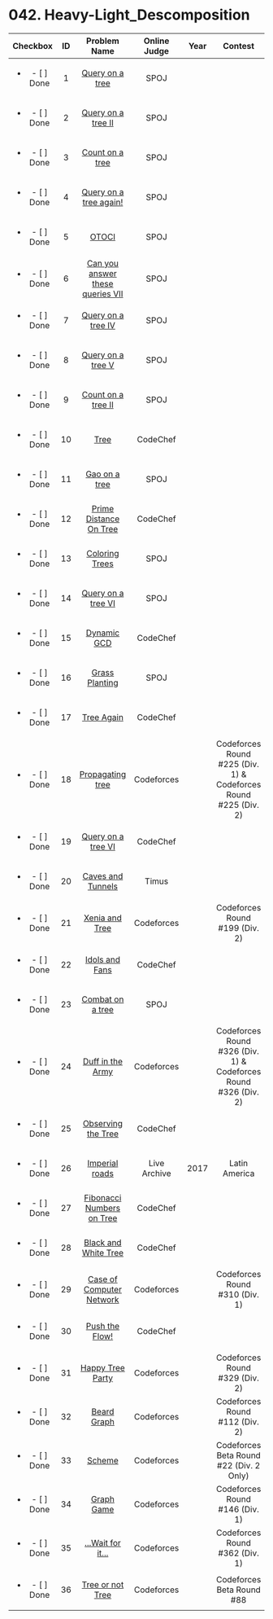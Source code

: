 # 042. Heavy-Light_Descomposition


| Checkbox | ID | Problem Name|Online Judge|Year|Contest|Difficulty Level|
|:---:|:---:|:---:|:---:|:---:|:---:|:---:|
|<ul><li>- [ ] Done</li></ul>|1|[Query on a tree](http://www.spoj.com/problems/QTREE/)|SPOJ|||1|
|<ul><li>- [ ] Done</li></ul>|2|[Query on a tree II](http://www.spoj.com/problems/QTREE2/)|SPOJ|||1|
|<ul><li>- [ ] Done</li></ul>|3|[Count on a tree](http://www.spoj.com/problems/COT/)|SPOJ|||1|
|<ul><li>- [ ] Done</li></ul>|4|[Query on a tree again!](http://www.spoj.com/problems/QTREE3/)|SPOJ|||1|
|<ul><li>- [ ] Done</li></ul>|5|[OTOCI](http://www.spoj.com/problems/OTOCI/)|SPOJ|||2|
|<ul><li>- [ ] Done</li></ul>|6|[Can you answer these queries VII](http://www.spoj.com/problems/GSS7/)|SPOJ|||2|
|<ul><li>- [ ] Done</li></ul>|7|[Query on a tree IV](http://www.spoj.com/problems/QTREE4/)|SPOJ|||2|
|<ul><li>- [ ] Done</li></ul>|8|[Query on a tree V](http://www.spoj.com/problems/QTREE5/)|SPOJ|||2|
|<ul><li>- [ ] Done</li></ul>|9|[Count on a tree II](http://www.spoj.com/problems/COT2/)|SPOJ|||2|
|<ul><li>- [ ] Done</li></ul>|10|[Tree](http://www.codechef.com/problems/RRTREE)|CodeChef|||3|
|<ul><li>- [ ] Done</li></ul>|11|[Gao on a tree](http://www.spoj.com/problems/GOT/)|SPOJ|||3|
|<ul><li>- [ ] Done</li></ul>|12|[Prime Distance On Tree](http://www.codechef.com/problems/PRIMEDST)|CodeChef|||3|
|<ul><li>- [ ] Done</li></ul>|13|[Coloring Trees](http://www.spoj.com/problems/BTCODE_G/)|SPOJ|||3|
|<ul><li>- [ ] Done</li></ul>|14|[Query on a tree VI](http://www.spoj.com/problems/QTREE6/)|SPOJ|||3|
|<ul><li>- [ ] Done</li></ul>|15|[Dynamic GCD](http://www.codechef.com/problems/DGCD)|CodeChef|||3|
|<ul><li>- [ ] Done</li></ul>|16|[Grass Planting](http://www.spoj.com/problems/GRASSPLA/)|SPOJ|||4|
|<ul><li>- [ ] Done</li></ul>|17|[Tree Again](http://www.codechef.com/problems/RRTREE2)|CodeChef|||4|
|<ul><li>- [ ] Done</li></ul>|18|[Propagating tree](http://codeforces.com/problemset/problem/383/C)|Codeforces||Codeforces Round #225 (Div. 1) & Codeforces Round #225 (Div. 2)|4|
|<ul><li>- [ ] Done</li></ul>|19|[Query on a tree VI](http://www.codechef.com/problems/QTREE6)|CodeChef|||4|
|<ul><li>- [ ] Done</li></ul>|20|[Caves and Tunnels](http://acm.timus.ru/problem.aspx?space=1&num=1553)|Timus|||4|
|<ul><li>- [ ] Done</li></ul>|21|[Xenia and Tree](http://codeforces.com/problemset/problem/342/E)|Codeforces||Codeforces Round #199 (Div. 2)|4|
|<ul><li>- [ ] Done</li></ul>|22|[Idols and Fans](http://www.codechef.com/problems/IDOLS)|CodeChef|||4|
|<ul><li>- [ ] Done</li></ul>|23|[Combat on a tree](http://www.spoj.com/problems/COT3/)|SPOJ|||5|
|<ul><li>- [ ] Done</li></ul>|24|[Duff in the Army](http://codeforces.com/problemset/problem/587/C)|Codeforces||Codeforces Round #326 (Div. 1) & Codeforces Round #326 (Div. 2)|5|
|<ul><li>- [ ] Done</li></ul>|25|[Observing the Tree](http://www.codechef.com/problems/QUERY)|CodeChef|||5|
|<ul><li>- [ ] Done</li></ul>|26|[Imperial roads](https://icpcarchive.ecs.baylor.edu/index.php?option=onlinejudge&page=show_problem&problem=6218)|Live Archive|2017|Latin America|5|
|<ul><li>- [ ] Done</li></ul>|27|[Fibonacci Numbers on Tree](http://www.codechef.com/problems/FIBTREE)|CodeChef|||6|
|<ul><li>- [ ] Done</li></ul>|28|[Black and White Tree](http://www.codechef.com/problems/GERALD2)|CodeChef|||6|
|<ul><li>- [ ] Done</li></ul>|29|[Case of Computer Network](http://codeforces.com/problemset/problem/555/E)|Codeforces||Codeforces Round #310 (Div. 1)|7|
|<ul><li>- [ ] Done</li></ul>|30|[Push the Flow!](http://www.codechef.com/problems/PUSHFLOW)|CodeChef|||7|
|<ul><li>- [ ] Done</li></ul>|31|[Happy Tree Party](http://codeforces.com/problemset/problem/593/D)|Codeforces||Codeforces Round #329 (Div. 2)|7|
|<ul><li>- [ ] Done</li></ul>|32|[Beard Graph](http://codeforces.com/problemset/problem/165/D)|Codeforces||Codeforces Round #112 (Div. 2)|7|
|<ul><li>- [ ] Done</li></ul>|33|[Scheme](http://codeforces.com/problemset/problem/22/E)|Codeforces||Codeforces Beta Round #22 (Div. 2 Only)|8|
|<ul><li>- [ ] Done</li></ul>|34|[Graph Game](http://codeforces.com/problemset/problem/235/D)|Codeforces||Codeforces Round #146 (Div. 1)|9|
|<ul><li>- [ ] Done</li></ul>|35|[...Wait for it...](http://codeforces.com/problemset/problem/696/E)|Codeforces||Codeforces Round #362 (Div. 1)|9|
|<ul><li>- [ ] Done</li></ul>|36|[Tree or not Tree](http://codeforces.com/problemset/problem/117/E)|Codeforces||Codeforces Beta Round #88|10|
